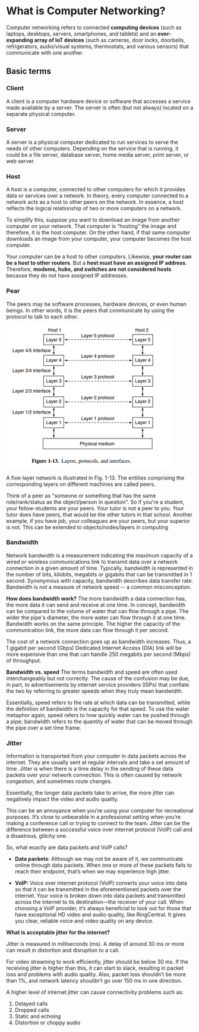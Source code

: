 # What is Computer Networking?

Computer networking refers to connected **computing devices** (such as laptops, desktops, servers, smartphones, and tablets) and an **ever-expanding array of IoT devices** (such as cameras, door locks, doorbells, refrigerators, audio/visual systems, thermostats, and various sensors) that communicate with one another.

## Basic terms

### Client

A client is a computer hardware device or software that accesses a service made available by a server.
The server is often (but not always) located on a separate physical computer.

### Server

A server is a physical computer dedicated to run services to serve the needs of other computers.
Depending on the service that is running, it could be a file server, database server, home media server, print server, or web server.

### Host

A host is a computer, connected to other computers for which it provides data or services over a network.
In theory, every computer connected to a network acts as a host to other peers on the network. In essence, a host reflects the logical relationship of two or more computers on a network.

To simplify this, suppose you want to download an image from another computer on your network. That computer is “hosting” the image and therefore, it is the host computer. On the other hand, if that same computer downloads an image from your computer, your computer becomes the host computer.

Your computer can be a host to other computers. Likewise, **your router can be a host to other routers**. But a **host must have an assigned IP address**. Therefore, **modems, hubs, and switches are not considered hosts** because they do not have assigned IP addresses.

### Pear

The peers may be software processes, hardware devices, or even human beings. In other words, it is the peers that communicate by using the protocol to talk to each other.

![alt text](./assets/XPtvq.png)

A five-layer network is illustrated in Fig. 1-13. The entities comprising the corresponding layers on different machines are called peers.

Think of a peer as "someone or something that has the same role/rank/status as the object/person in question". So if you're a student, your fellow-students are your peers. Your tutor is not a peer to you. Your tutor does have peers, that would be the other tutors in that school. Another example, if you have job, your colleagues are your peers, but your superior is not. This can be extended to objects/nodes/layers in computing

### Bandwidth

Network bandwidth is a measurement indicating the maximum capacity of a wired or wireless communications link to transmit data over a network connection in a given amount of time. Typically, bandwidth is represented in the number of bits, kilobits, megabits or gigabits that can be transmitted in 1 second.
Synonymous with capacity, bandwidth describes data transfer rate.
Bandwidth is not a measure of network speed -- a common misconception.

**How does bandwidth work?**
The more bandwidth a data connection has, the more data it can send and receive at one time. In concept, bandwidth can be compared to the volume of water that can flow through a pipe. The wider the pipe's diameter, the more water can flow through it at one time. Bandwidth works on the same principle. The higher the capacity of the communication link, the more data can flow through it per second.

The cost of a network connection goes up as bandwidth increases. Thus, a 1 gigabit per second (Gbps) Dedicated Internet Access (DIA) link will be more expensive than one that can handle 250 megabits per second (Mbps) of throughput.

**Bandwidth vs. speed**
The terms bandwidth and speed are often used interchangeably but not correctly. The cause of the confusion may be due, in part, to advertisements by internet service providers (ISPs) that conflate the two by referring to greater speeds when they truly mean bandwidth.

Essentially, speed refers to the rate at which data can be transmitted, while the definition of bandwidth is the capacity for that speed.
To use the water metaphor again, speed refers to how quickly water can be pushed through a pipe; bandwidth refers to the quantity of water that can be moved through the pipe over a set time frame.

### Jitter

Information is transported from your computer in data packets across the internet.
They are usually sent at regular intervals and take a set amount of time.
Jitter is when there is a time delay in the sending of these data packets over your network connection. This is often caused by network congestion, and sometimes route changes.

Essentially, the longer data packets take to arrive, the more jitter can negatively impact the video and audio quality.

This can be an annoyance when you’re using your computer for recreational purposes. It’s close to unbearable in a professional setting when you’re making a conference call or trying to connect to the team. Jitter can be the difference between a successful voice over internet protocol (VoIP) call and a disastrous, glitchy one.

So, what exactly are data packets and VoIP calls?

- **Data packets**: Although we may not be aware of it, we communicate online through data packets. When one or more of these packets fails to reach their endpoint, that’s when we may experience high jitter.

- **VoIP:** Voice over internet protocol (VoIP) converts your voice into data so that it can be transmitted in the aforementioned packets over the internet. Your voice is broken down into data packets and transmitted across the internet to its destination—the receiver of your call.
  When choosing a VoIP provider, it’s always beneficial to look out for those that have exceptional HD video and audio quality, like RingCentral. It gives you clear, reliable voice and video quality on any device.

**What is acceptable jitter for the internet?**

Jitter is measured in milliseconds (ms). A delay of around 30 ms or more can result in distortion and disruption to a call.

For video streaming to work efficiently, jitter should be below 30 ms. If the receiving jitter is higher than this, it can start to slack, resulting in packet loss and problems with audio quality. Also, packet loss shouldn’t be more than 1%, and network latency shouldn’t go over 150 ms in one direction.

A higher level of internet jitter can cause connectivity problems such as:

1. Delayed calls
2. Dropped calls
3. Static and echoing
4. Distortion or choppy audio
